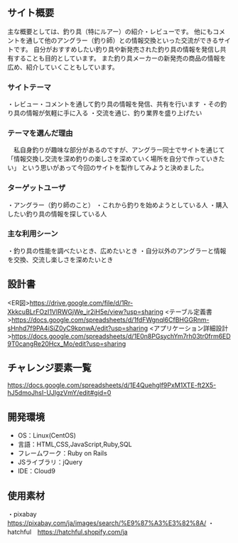 # <Fishing>

## サイト概要
 主な概要としては、釣り具（特にルアー）の紹介・レビューです。 
 他にもコメントを通して他のアングラー（釣り師）との情報交換といった交流ができるサイトです。 
自分がおすすめしたい釣り具や新発売された釣り具の情報を発信し共有することも目的としています。 
また釣り具メーカーの新発売の商品の情報を広め、紹介していくこともしています。


### サイトテーマ
・レビュー・コメントを通して釣り具の情報を発信、共有を行います 
・その釣り具の情報が気軽に手に入る 
・交流を通じ、釣り業界を盛り上げたい

### テーマを選んだ理由
　私自身釣りが趣味な部分があるのですが、アングラー同士でサイトを通じて 「情報交換し交流を深め釣りの楽しさを深めていく場所を自分で作っていきたい」
という思いがあって今回のサイトを製作してみようと決めました。


### ターゲットユーザ
・アングラー（釣り師のこと） 
・これから釣りを始めようとしている人 
・購入したい釣り具の情報を探している人

### 主な利用シーン
・釣り具の性能を調べたいとき、広めたいとき 
・自分以外のアングラーと情報を交換、交流し楽しさを深めたいとき

## 設計書
<ER図>https://drive.google.com/file/d/1Rr-XkkcuBLrFOzI1VIRWGjWe_ir2iH5e/view?usp=sharing
<テーブル定義書>https://docs.google.com/spreadsheets/d/1fdFWgnql6CfBHGGRnm-sHnhd7f9PA4iSiZ0yC9kpnwA/edit?usp=sharing
<アプリケーション詳細設計>https://docs.google.com/spreadsheets/d/1E0n8PGsychYm7rh03tr0frm6ED9T0cangRe20Hcx_Mo/edit?usp=sharing


## チャレンジ要素一覧
<https://docs.google.com/spreadsheets/d/1E4Quehglf9PxM1XTE-ft2X5-hJ5dmoJhsI-UJlgzVmY/edit#gid=0>

## 開発環境
- OS：Linux(CentOS)
- 言語：HTML,CSS,JavaScript,Ruby,SQL
- フレームワーク：Ruby on Rails
- JSライブラリ：jQuery
- IDE：Cloud9

## 使用素材
・pixabay　https://pixabay.com/ja/images/search/%E9%87%A3%E3%82%8A/ 
・hatchful　https://hatchful.shopify.com/ja


